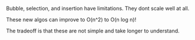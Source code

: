 Bubble, selection, and insertion have limitations. They dont scale well at all.

These new algos can improve to O(n^2) to O(n log n)!

The tradeoff is that these are not simple and take longer to understand. 